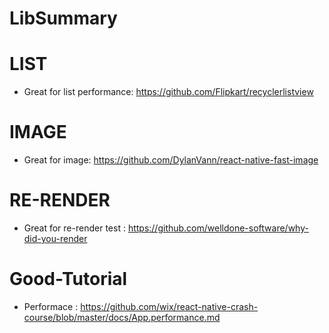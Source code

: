 # LibSummary

# LIST
  - Great for list performance: https://github.com/Flipkart/recyclerlistview

# IMAGE
  - Great for image: https://github.com/DylanVann/react-native-fast-image

# RE-RENDER
- Great for re-render test : https://github.com/welldone-software/why-did-you-render

# Good-Tutorial
- Performace : https://github.com/wix/react-native-crash-course/blob/master/docs/App.performance.md
